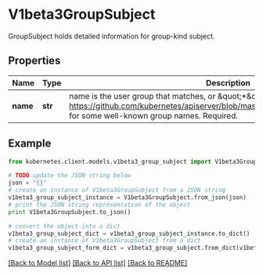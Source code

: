 # V1beta3GroupSubject

GroupSubject holds detailed information for group-kind subject.

## Properties
Name | Type | Description | Notes
------------ | ------------- | ------------- | -------------
**name** | **str** | name is the user group that matches, or \&quot;*\&quot; to match all user groups. See https://github.com/kubernetes/apiserver/blob/master/pkg/authentication/user/user.go for some well-known group names. Required. | 

## Example

```python
from kubernetes.client.models.v1beta3_group_subject import V1beta3GroupSubject

# TODO update the JSON string below
json = "{}"
# create an instance of V1beta3GroupSubject from a JSON string
v1beta3_group_subject_instance = V1beta3GroupSubject.from_json(json)
# print the JSON string representation of the object
print V1beta3GroupSubject.to_json()

# convert the object into a dict
v1beta3_group_subject_dict = v1beta3_group_subject_instance.to_dict()
# create an instance of V1beta3GroupSubject from a dict
v1beta3_group_subject_form_dict = v1beta3_group_subject.from_dict(v1beta3_group_subject_dict)
```
[[Back to Model list]](../README.md#documentation-for-models) [[Back to API list]](../README.md#documentation-for-api-endpoints) [[Back to README]](../README.md)


